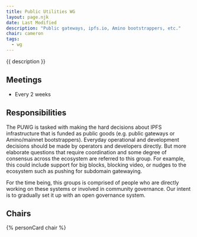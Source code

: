 ```yaml
---
title: Public Utilities WG
layout: page.njk
date: Last Modified
description: "Public gateways, ipfs.io, Amino bootstrappers, etc."
chair: cameron
tags:
  - wg
---
```


{{ description }}

## Meetings

- Every 2 weeks

## Responsibilities

The PUWG is tasked with making the hard decisions about IPFS infrastructure that is funded as
public goods (e.g. public gateways or Amino/mainnet bootstrappers). Everyday operational and 
development decisions should be made by operators and developers directly. But more elaborate 
questions that require coordination and some degree of consensus across the ecosystem are 
referred to this group. For example, this could include support for big blocks, blocking video, 
or nudges to the ecosystem such as pushing for subdomain gatewaying.

For the time being, this groups is comprised of people who are directly working on these systems
or involved in community governance. Our intent is to gradually set it up with an open governance
system.

## Chairs

{% personCard chair %}
